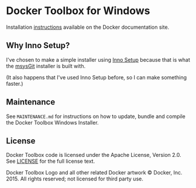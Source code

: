 # Docker Toolbox for Windows

Installation [instructions](http://docs.docker.com/windows/started/) available on the Docker documentation site.

## Why Inno Setup?

I've chosen to make a simple installer using [Inno Setup](http://www.jrsoftware.org/)
because that is what the [msysGit](http://git-scm.com/) installer is built with.

(It also happens that I've used Inno Setup before, so I can make something faster.)

## Maintenance

See `MAINTENANCE.md` for instructions on how to update, bundle and compile the
Docker Toolbox Windows Installer.

## License
Docker Toolbox code is licensed under the Apache License, Version 2.0. See [LICENSE](https://github.com/docker/toolbox/blob/master/LICENSE) for the full license text.

Docker Toolbox Logo and all other related Docker artwork © Docker, Inc. 2015.  All rights reserved; not licensed for third party use.
